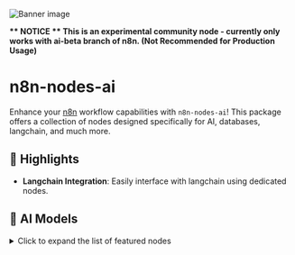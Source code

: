 ![Banner image](https://user-images.githubusercontent.com/10284570/173569848-c624317f-42b1-45a6-ab09-f0ea3c247648.png)

<b>** NOTICE **
This is an experimental community node - currently only works with ai-beta branch of n8n. (Not Recommended for Production Usage)</B>

# n8n-nodes-ai

Enhance your [n8n](https://n8n.io) workflow capabilities with `n8n-nodes-ai`! This package offers a collection of nodes designed specifically for AI, databases, langchain, and much more.

## 🌟 Highlights

- **Langchain Integration**: Easily interface with langchain using dedicated nodes.

## 🧠 AI Models

<details>
  <summary>Click to expand the list of featured nodes</summary>

|           Node Name           |                                          Description                                           | Category | Sub-Category |
| :---------------------------: | :--------------------------------------------------------------------------------------------: | :------: | :----------: |
|       EmbeddingsOllama        |            Generates embeddings using the Ollama model for textual representation.             |    AI    |  Embeddings  |
| RetrieverSupabaseHybridSearch | Combines pgvector similarity and Full-Text Search in Supabase for relevant document retrieval. |    AI    |  Retriever   |

</details>
